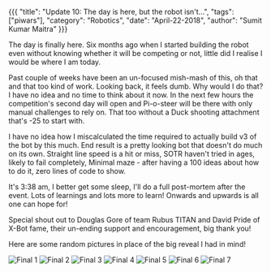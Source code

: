 {{{
  "title": "Update 10: The day is here, but the robot isn't...",
  "tags": ["piwars"],
  "category": "Robotics",
  "date": "April-22-2018",
  "author": "Sumit Kumar Maitra"
}}}

The day is finally here. Six months ago when I started building the robot even without knowing whether it will be competing or not, little did I realise I would be where I am today.

Past couple of weeks have been an un-focused mish-mash of this, oh that and that too kind of work. Looking back, it feels dumb. Why would I do that? I have no idea and no time to think about it now. In the next few hours the competition's second day will open and Pi-o-steer will be there with only manual challenges to rely on. That too without a Duck shooting attachment that's -25 to start with.

I have no idea how I miscalculated the time required to actually build v3 of the bot by this much. End result is a pretty looking bot that doesn't do much on its own. Straight line speed is a hit or miss, SOTR haven't tried in ages, likely to fail completely, Minimal maze - after having a 100 ideas about how to do it, zero lines of code to show.

It's 3:38 am, I better get some sleep, I'll do a full post-mortem after the event. Lots of learnings and lots more to learn! Onwards and upwards is all one can hope for!

Special shout out to Douglas Gore of team Rubus TITAN and David Pride of X-Bot fame, their un-ending support and encouragement, big thank you!

Here are some random pictures in place of the big reveal I had in mind!

![Final 1](/posts/images/pi-wars/pi-o-steer-final-1.jpg)
![Final 2](/posts/images/pi-wars/pi-o-steer-final-2.jpg)
![Final 3](/posts/images/pi-wars/pi-o-steer-final-3.jpg)
![Final 4](/posts/images/pi-wars/pi-o-steer-final-4.jpg)
![Final 5](/posts/images/pi-wars/pi-o-steer-final-5.jpg)
![Final 6](/posts/images/pi-wars/pi-o-steer-final-6.jpg)
![Final 7](/posts/images/pi-wars/pi-o-steer-final-7.jpg)
